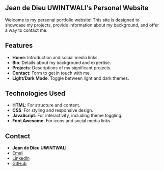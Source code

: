 ## Jean de Dieu UWINTWALI's Personal Website

Welcome to my personal portfolio website! This site is designed to showcase my projects, provide information about my background, and offer a way to contact me.

## Features

- **Home**: Introduction and social media links.
- **Bio**: Details about my background and expertise.
- **Projects**: Descriptions of my significant projects.
- **Contact**: Form to get in touch with me.
- **Light/Dark Mode**: Toggle between light and dark themes.

## Technologies Used

- **HTML**: For structure and content.
- **CSS**: For styling and responsive design.
- **JavaScript**: For interactivity, including theme toggling.
- **Font Awesome**: For icons and social media links.

## Contact

- **Jean de Dieu UWINTWALI**
- [Email](uwintwalijeandedieu3@gmail.com)
- [LinkedIn](https://www.linkedin.com/in/uwintwali-jean-de-dieu-b12130271/)
- [GitHub](https://github.com/UWINTWALI)

